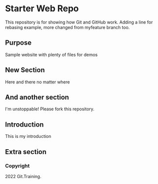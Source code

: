 # Starter Web Repo

This repository is for showing how Git and GitHub work.
Adding a line for rebasing example, more changed from myfeature branch too.

## Purpose

Sample website with plenty of files for demos

## New Section

Here and there no matter where

## And another section

I'm unstoppable! Please fork this repository.

## Introduction

This is my introduction

## Extra section

### Copyright

2022 Git.Training.